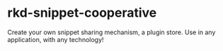 # rkd-snippet-cooperative
Create your own snippet sharing mechanism, a plugin store. Use in any application, with any technology!
